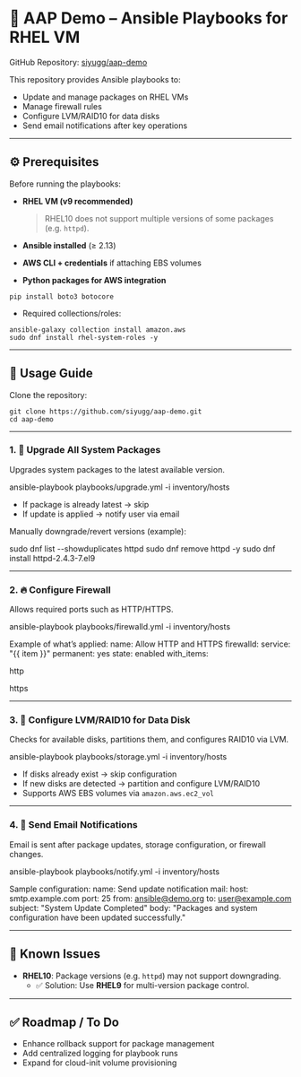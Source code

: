 # 📘 AAP Demo – Ansible Playbooks for RHEL VM

GitHub Repository: [siyugg/aap-demo](https://github.com/siyugg/aap-demo)

This repository provides Ansible playbooks to:  

- Update and manage packages on RHEL VMs  
- Manage firewall rules  
- Configure LVM/RAID10 for data disks  
- Send email notifications after key operations  

---

## ⚙️ Prerequisites

Before running the playbooks:

- **RHEL VM (v9 recommended)**  
  > RHEL10 does not support multiple versions of some packages (e.g. `httpd`).  

- **Ansible installed** (≥ 2.13)  

- **AWS CLI + credentials** if attaching EBS volumes  

- **Python packages for AWS integration**
```console
pip install boto3 botocore
```
- Required collections/roles:
```console
ansible-galaxy collection install amazon.aws
sudo dnf install rhel-system-roles -y
```
---

## 🚀 Usage Guide

Clone the repository:
```console
git clone https://github.com/siyugg/aap-demo.git
cd aap-demo
```
---

### 1. 🔄 Upgrade All System Packages
Upgrades system packages to the latest available version.  

ansible-playbook playbooks/upgrade.yml -i inventory/hosts

- If package is already latest → skip  
- If update is applied → notify user via email  

Manually downgrade/revert versions (example):

sudo dnf list --showduplicates httpd
sudo dnf remove httpd -y
sudo dnf install httpd-2.4.3-7.el9

---

### 2. 🔥 Configure Firewall
Allows required ports such as HTTP/HTTPS.  

ansible-playbook playbooks/firewalld.yml -i inventory/hosts

Example of what’s applied:
name: Allow HTTP and HTTPS
firewalld:
service: "{{ item }}"
permanent: yes
state: enabled
with_items:

http

https

---

### 3. 💾 Configure LVM/RAID10 for Data Disk
Checks for available disks, partitions them, and configures RAID10 via LVM.  

ansible-playbook playbooks/storage.yml -i inventory/hosts

- If disks already exist → skip configuration  
- If new disks are detected → partition and configure LVM/RAID10  
- Supports AWS EBS volumes via `amazon.aws.ec2_vol`  

---

### 4. 📧 Send Email Notifications
Email is sent after package updates, storage configuration, or firewall changes.  

ansible-playbook playbooks/notify.yml -i inventory/hosts

Sample configuration:
name: Send update notification
mail:
host: smtp.example.com
port: 25
from: ansible@demo.org
to: user@example.com
subject: "System Update Completed"
body: "Packages and system configuration have been updated successfully."

---

## 🛑 Known Issues
- **RHEL10**: Package versions (e.g. `httpd`) may not support downgrading.  
  - ✅ Solution: Use **RHEL9** for multi-version package control.  

---

## ✅ Roadmap / To Do
- Enhance rollback support for package management  
- Add centralized logging for playbook runs  
- Expand for cloud-init volume provisioning  